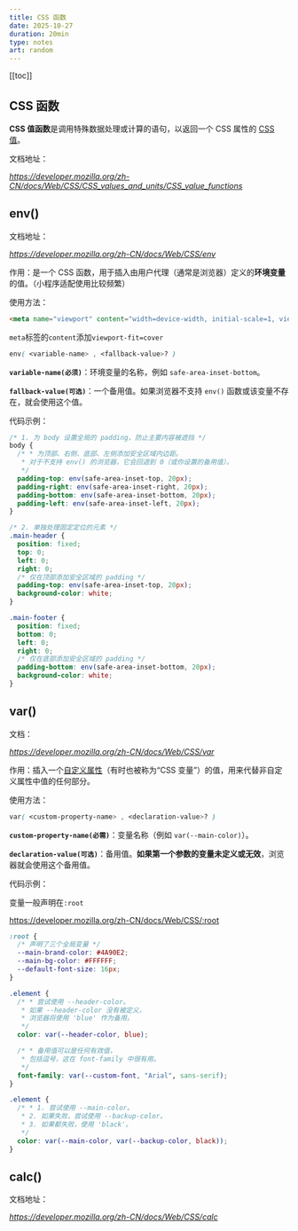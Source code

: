 ```yaml
---
title: CSS 函数
date: 2025-10-27
duration: 20min
type: notes
art: random
---
```


[[toc]]

## CSS 函数

**CSS 值函数**是调用特殊数据处理或计算的语句，以返回一个 CSS 属性的 [CSS](https://developer.mozilla.org/zh-CN/docs/Web/CSS) [值](https://developer.mozilla.org/zh-CN/docs/Web/CSS/CSS_values_and_units)。

文档地址：

*https://developer.mozilla.org/zh-CN/docs/Web/CSS/CSS_values_and_units/CSS_value_functions*

## env()

文档地址：

*https://developer.mozilla.org/zh-CN/docs/Web/CSS/env*

作用：是一个 CSS 函数，用于插入由用户代理（通常是浏览器）定义的**环境变量**的值。（小程序适配使用比较频繁）

使用方法：

```html
<meta name="viewport" content="width=device-width, initial-scale=1, viewport-fit=cover">
```

`meta`标签的`content`添加`viewport-fit=cover`

```css
env( <variable-name> , <fallback-value>? )
```

**`variable-name(必须)`**：环境变量的名称，例如 `safe-area-inset-bottom`。

**`fallback-value(可选)`**：一个备用值。如果浏览器不支持 `env()` 函数或该变量不存在，就会使用这个值。

代码示例：

```css
/* 1. 为 body 设置全局的 padding，防止主要内容被遮挡 */
body {
  /* * 为顶部、右侧、底部、左侧添加安全区域内边距。
   * 对于不支持 env() 的浏览器，它会回退到 0（或你设置的备用值）。
   */
  padding-top: env(safe-area-inset-top, 20px);
  padding-right: env(safe-area-inset-right, 20px);
  padding-bottom: env(safe-area-inset-bottom, 20px);
  padding-left: env(safe-area-inset-left, 20px);
}

/* 2. 单独处理固定定位的元素 */
.main-header {
  position: fixed;
  top: 0;
  left: 0;
  right: 0;
  /* 仅在顶部添加安全区域的 padding */
  padding-top: env(safe-area-inset-top, 20px); 
  background-color: white;
}

.main-footer {
  position: fixed;
  bottom: 0;
  left: 0;
  right: 0;
  /* 仅在底部添加安全区域的 padding */
  padding-bottom: env(safe-area-inset-bottom, 20px); 
  background-color: white;
}
```

## var()

文档：

*https://developer.mozilla.org/zh-CN/docs/Web/CSS/var*

作用：插入一个[自定义属性](https://developer.mozilla.org/zh-CN/docs/Web/CSS/--*)（有时也被称为“CSS 变量”）的值，用来代替非自定义属性中值的任何部分。

使用方法：

```css
var( <custom-property-name> , <declaration-value>? )
```

**`custom-property-name(必需)`**：变量名称（例如 `var(--main-color)`）。

**`declaration-value(可选)`**：备用值。**如果第一个参数的变量未定义或无效**，浏览器就会使用这个备用值。

代码示例：

变量一般声明在`:root`

https://developer.mozilla.org/zh-CN/docs/Web/CSS/:root

```css
:root {
  /* 声明了三个全局变量 */
  --main-brand-color: #4A90E2;
  --main-bg-color: #FFFFFF;
  --default-font-size: 16px;
}

.element {
  /* * 尝试使用 --header-color。
   * 如果 --header-color 没有被定义，
   * 浏览器将使用 'blue' 作为备用。
   */
  color: var(--header-color, blue);

  /* * 备用值可以是任何有效值，
   * 包括逗号，这在 font-family 中很有用。
   */
  font-family: var(--custom-font, "Arial", sans-serif);
}

.element {
  /* * 1. 尝试使用 --main-color。
   * 2. 如果失败，尝试使用 --backup-color。
   * 3. 如果都失败，使用 'black'。
   */
  color: var(--main-color, var(--backup-color, black));
}
```

## calc()

文档地址：

*https://developer.mozilla.org/zh-CN/docs/Web/CSS/calc*